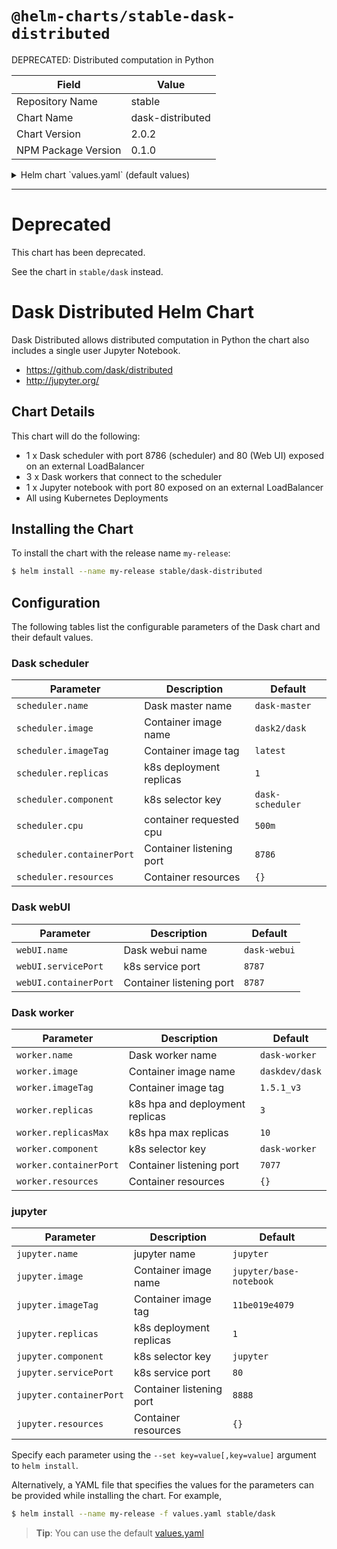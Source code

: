# `@helm-charts/stable-dask-distributed`

DEPRECATED: Distributed computation in Python

| Field               | Value            |
| ------------------- | ---------------- |
| Repository Name     | stable           |
| Chart Name          | dask-distributed |
| Chart Version       | 2.0.2            |
| NPM Package Version | 0.1.0            |

<details>

<summary>Helm chart `values.yaml` (default values)</summary>

```yaml
# Default values for dask.
# This is a YAML-formatted file.
# Declare name/value pairs to be passed into your templates.
# name: value

# nameOverride: dask

scheduler:
  name: scheduler
  image: 'daskdev/dask'
  imageTag: 'latest'
  replicas: 1
  component: 'dask-scheduler'
  serviceType: 'LoadBalancer'
  servicePort: 8786
  containerPort: 8786
  resources: {}
  # limits:
  #   cpu: 500m
  #   memory: 512Mi
  # requests:
  #   cpu: 500m
  #   memory: 512Mi

webUI:
  name: webui
  servicePort: 80
  containerPort: 8787

worker:
  name: worker
  image: 'daskdev/dask'
  imageTag: 'latest'
  replicas: 3
  component: 'dask-worker'
  containerPort: 8081
  resources: {}
  # limits:
  #   cpu: 500m
  #   memory: 512Mi
  # requests:
  #   cpu: 500m
  #   memory: 512Mi

jupyter:
  name: jupyter
  image: 'jupyter/base-notebook'
  imageTag: '11be019e4079'
  replicas: 1
  component: 'jupyter-notebook'
  serviceType: 'LoadBalancer'
  servicePort: 80
  containerPort: 8888
  password: 'sha1:aae8550c0a44:9507d45e087d5ee481a5ce9f4f16f37a0867318c' # 'dask'
  resources: {}
  # limits:
  #   cpu: 500m
  #   memory: 512Mi
  # requests:
  #   cpu: 500m
  #   memory: 512Mi
```

</details>

---

# Deprecated

This chart has been deprecated.

See the chart in `stable/dask` instead.

# Dask Distributed Helm Chart

Dask Distributed allows distributed computation in Python the chart also includes a single user Jupyter Notebook.

- https://github.com/dask/distributed
- http://jupyter.org/

## Chart Details

This chart will do the following:

- 1 x Dask scheduler with port 8786 (scheduler) and 80 (Web UI) exposed on an external LoadBalancer
- 3 x Dask workers that connect to the scheduler
- 1 x Jupyter notebook with port 80 exposed on an external LoadBalancer
- All using Kubernetes Deployments

## Installing the Chart

To install the chart with the release name `my-release`:

```bash
$ helm install --name my-release stable/dask-distributed
```

## Configuration

The following tables list the configurable parameters of the Dask chart and their default values.

### Dask scheduler

| Parameter                 | Description              | Default          |
| ------------------------- | ------------------------ | ---------------- |
| `scheduler.name`          | Dask master name         | `dask-master`    |
| `scheduler.image`         | Container image name     | `dask2/dask`     |
| `scheduler.imageTag`      | Container image tag      | `latest`         |
| `scheduler.replicas`      | k8s deployment replicas  | `1`              |
| `scheduler.component`     | k8s selector key         | `dask-scheduler` |
| `scheduler.cpu`           | container requested cpu  | `500m`           |
| `scheduler.containerPort` | Container listening port | `8786`           |
| `scheduler.resources`     | Container resources      | `{}`             |

### Dask webUI

| Parameter             | Description              | Default      |
| --------------------- | ------------------------ | ------------ |
| `webUI.name`          | Dask webui name          | `dask-webui` |
| `webUI.servicePort`   | k8s service port         | `8787`       |
| `webUI.containerPort` | Container listening port | `8787`       |

### Dask worker

| Parameter              | Description                     | Default        |
| ---------------------- | ------------------------------- | -------------- |
| `worker.name`          | Dask worker name                | `dask-worker`  |
| `worker.image`         | Container image name            | `daskdev/dask` |
| `worker.imageTag`      | Container image tag             | `1.5.1_v3`     |
| `worker.replicas`      | k8s hpa and deployment replicas | `3`            |
| `worker.replicasMax`   | k8s hpa max replicas            | `10`           |
| `worker.component`     | k8s selector key                | `dask-worker`  |
| `worker.containerPort` | Container listening port        | `7077`         |
| `worker.resources`     | Container resources             | `{}`           |

### jupyter

| Parameter               | Description              | Default                 |
| ----------------------- | ------------------------ | ----------------------- |
| `jupyter.name`          | jupyter name             | `jupyter`               |
| `jupyter.image`         | Container image name     | `jupyter/base-notebook` |
| `jupyter.imageTag`      | Container image tag      | `11be019e4079`          |
| `jupyter.replicas`      | k8s deployment replicas  | `1`                     |
| `jupyter.component`     | k8s selector key         | `jupyter`               |
| `jupyter.servicePort`   | k8s service port         | `80`                    |
| `jupyter.containerPort` | Container listening port | `8888`                  |
| `jupyter.resources`     | Container resources      | `{}`                    |

Specify each parameter using the `--set key=value[,key=value]` argument to `helm install`.

Alternatively, a YAML file that specifies the values for the parameters can be provided while installing the chart. For example,

```bash
$ helm install --name my-release -f values.yaml stable/dask
```

> **Tip**: You can use the default [values.yaml](values.yaml)
